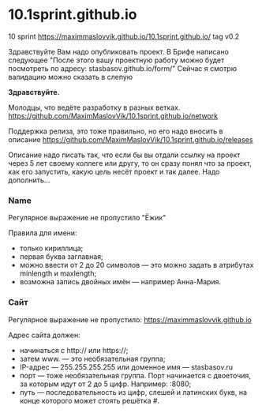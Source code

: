 # 10.1sprint.github.io
10 sprint
https://maximmaslovvik.github.io/10.1sprint.github.io/
tag v0.2

Здравствуйте
Вам надо опубликовать проект.
В Брифе написано следующее
"После этого вашу проектную работу можно будет посмотреть по адресу: stasbasov.github.io/form/"
Сейчас я смотрю валидацию можно сказать в слепую





**Здравствуйте.**

Молодцы, что ведёте разработку в разных ветках.
https://github.com/MaximMaslovVik/10.1sprint.github.io/network

Поддержка релиза, это тоже правильно, но его надо вносить в описание
https://github.com/MaximMaslovVik/10.1sprint.github.io/releases

Описание надо писать так, что если бы вы отдали ссылку на проект через 5 лет своему коллеге или другу,
то он сразу понял что за проект, как его запустить, какую цель несёт проект и так далее. Надо дополнить...

### Name

Регулярное выражение не пропустило  "Ёжик"

Правила для имени:
- только кириллица;
- первая буква заглавная;
- можно ввести от 2 до 20 символов — это можно задать в атрибутах minlength и maxlength;
- возможна запись двойных имён — например Анна-Мария.

 
### Сайт
Регулярное выражение не пропустило: https://maximmaslovvik.github.io

Адрес сайта должен:
- начинаться с http:// или https://;
- затем www. — это необязательная группа;
- IP-адрес — 255.255.255.255 или доменное имя — stasbasov.ru
- порт — тоже необязательная группа. Порт начинается с двоеточия, за которым идут от 2 до 5 цифр. Например: :8080;
- путь — последовательность из цифр, слешей и латинских букв, на конце которого может стоять решётка #.
